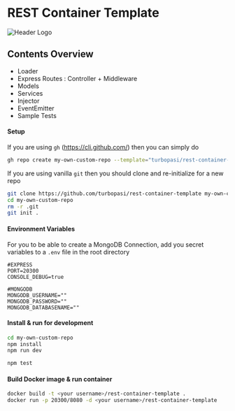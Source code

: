 # REST Container Template

![Header Logo](https://i.imgur.com/WR1l3CQ.png)

## Contents Overview
- Loader
- Express Routes : Controller + Middleware
- Models
- Services
- Injector
- EventEmitter
- Sample Tests

#### Setup
If you are using `gh` (https://cli.github.com/) then you can simply do
```bash
gh repo create my-own-custom-repo --template="turbopasi/rest-container-template"
```

If you are using vanilla `git` then you should clone and re-initialize for a new repo
```bash
git clone https://github.com/turbopasi/rest-container-template my-own-custom-repo
cd my-own-custom-repo
rm -r .git
git init .
```
#### Environment Variables
For you to be able to create a MongoDB Connection, add you secret variables to a `.env` file in the root directory
```env
#EXPRESS
PORT=20300
CONSOLE_DEBUG=true

#MONGODB
MONGODB_USERNAME=""
MONGODB_PASSWORD=""
MONGODB_DATABASENAME=""
```
#### Install & run for development
```bash
cd my-own-custom-repo
npm install 
npm run dev
```
```bash
npm test
```

#### Build Docker image & run container
```bash
docker build -t <your username>/rest-container-template .
docker run -p 20300/8080 -d <your username>/rest-container-template
```

